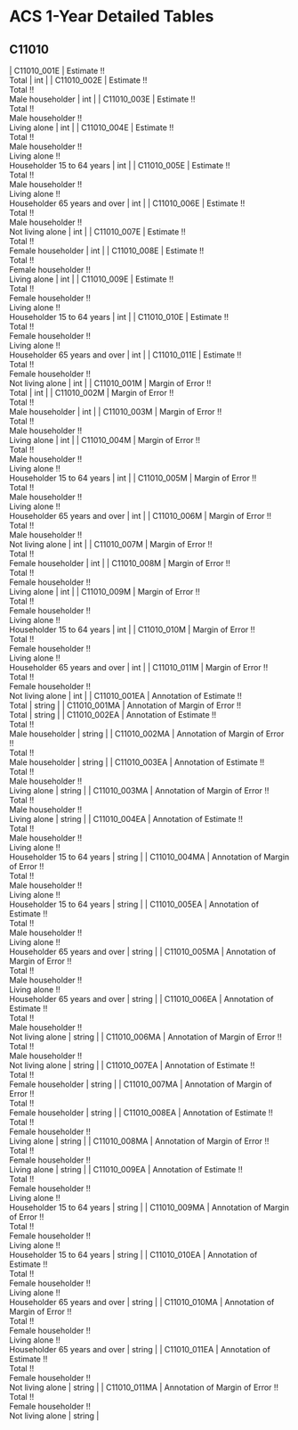 # ACS 1-Year Detailed Tables

## C11010

| C11010_001E | Estimate !!<br>Total | int |
| C11010_002E | Estimate !!<br>Total !!<br>Male householder | int |
| C11010_003E | Estimate !!<br>Total !!<br>Male householder !!<br>Living alone | int |
| C11010_004E | Estimate !!<br>Total !!<br>Male householder !!<br>Living alone !!<br>Householder 15 to 64 years | int |
| C11010_005E | Estimate !!<br>Total !!<br>Male householder !!<br>Living alone !!<br>Householder 65 years and over | int |
| C11010_006E | Estimate !!<br>Total !!<br>Male householder !!<br>Not living alone | int |
| C11010_007E | Estimate !!<br>Total !!<br>Female householder | int |
| C11010_008E | Estimate !!<br>Total !!<br>Female householder !!<br>Living alone | int |
| C11010_009E | Estimate !!<br>Total !!<br>Female householder !!<br>Living alone !!<br>Householder 15 to 64 years | int |
| C11010_010E | Estimate !!<br>Total !!<br>Female householder !!<br>Living alone !!<br>Householder 65 years and over | int |
| C11010_011E | Estimate !!<br>Total !!<br>Female householder !!<br>Not living alone | int |
| C11010_001M | Margin of Error !!<br>Total | int |
| C11010_002M | Margin of Error !!<br>Total !!<br>Male householder | int |
| C11010_003M | Margin of Error !!<br>Total !!<br>Male householder !!<br>Living alone | int |
| C11010_004M | Margin of Error !!<br>Total !!<br>Male householder !!<br>Living alone !!<br>Householder 15 to 64 years | int |
| C11010_005M | Margin of Error !!<br>Total !!<br>Male householder !!<br>Living alone !!<br>Householder 65 years and over | int |
| C11010_006M | Margin of Error !!<br>Total !!<br>Male householder !!<br>Not living alone | int |
| C11010_007M | Margin of Error !!<br>Total !!<br>Female householder | int |
| C11010_008M | Margin of Error !!<br>Total !!<br>Female householder !!<br>Living alone | int |
| C11010_009M | Margin of Error !!<br>Total !!<br>Female householder !!<br>Living alone !!<br>Householder 15 to 64 years | int |
| C11010_010M | Margin of Error !!<br>Total !!<br>Female householder !!<br>Living alone !!<br>Householder 65 years and over | int |
| C11010_011M | Margin of Error !!<br>Total !!<br>Female householder !!<br>Not living alone | int |
| C11010_001EA | Annotation of Estimate !!<br>Total | string |
| C11010_001MA | Annotation of Margin of Error !!<br>Total | string |
| C11010_002EA | Annotation of Estimate !!<br>Total !!<br>Male householder | string |
| C11010_002MA | Annotation of Margin of Error !!<br>Total !!<br>Male householder | string |
| C11010_003EA | Annotation of Estimate !!<br>Total !!<br>Male householder !!<br>Living alone | string |
| C11010_003MA | Annotation of Margin of Error !!<br>Total !!<br>Male householder !!<br>Living alone | string |
| C11010_004EA | Annotation of Estimate !!<br>Total !!<br>Male householder !!<br>Living alone !!<br>Householder 15 to 64 years | string |
| C11010_004MA | Annotation of Margin of Error !!<br>Total !!<br>Male householder !!<br>Living alone !!<br>Householder 15 to 64 years | string |
| C11010_005EA | Annotation of Estimate !!<br>Total !!<br>Male householder !!<br>Living alone !!<br>Householder 65 years and over | string |
| C11010_005MA | Annotation of Margin of Error !!<br>Total !!<br>Male householder !!<br>Living alone !!<br>Householder 65 years and over | string |
| C11010_006EA | Annotation of Estimate !!<br>Total !!<br>Male householder !!<br>Not living alone | string |
| C11010_006MA | Annotation of Margin of Error !!<br>Total !!<br>Male householder !!<br>Not living alone | string |
| C11010_007EA | Annotation of Estimate !!<br>Total !!<br>Female householder | string |
| C11010_007MA | Annotation of Margin of Error !!<br>Total !!<br>Female householder | string |
| C11010_008EA | Annotation of Estimate !!<br>Total !!<br>Female householder !!<br>Living alone | string |
| C11010_008MA | Annotation of Margin of Error !!<br>Total !!<br>Female householder !!<br>Living alone | string |
| C11010_009EA | Annotation of Estimate !!<br>Total !!<br>Female householder !!<br>Living alone !!<br>Householder 15 to 64 years | string |
| C11010_009MA | Annotation of Margin of Error !!<br>Total !!<br>Female householder !!<br>Living alone !!<br>Householder 15 to 64 years | string |
| C11010_010EA | Annotation of Estimate !!<br>Total !!<br>Female householder !!<br>Living alone !!<br>Householder 65 years and over | string |
| C11010_010MA | Annotation of Margin of Error !!<br>Total !!<br>Female householder !!<br>Living alone !!<br>Householder 65 years and over | string |
| C11010_011EA | Annotation of Estimate !!<br>Total !!<br>Female householder !!<br>Not living alone | string |
| C11010_011MA | Annotation of Margin of Error !!<br>Total !!<br>Female householder !!<br>Not living alone | string |

